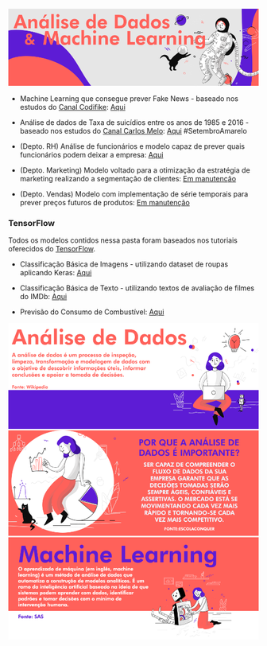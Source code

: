 ![alt text](https://github.com/keziacamposcs/AnaliseDeDados/blob/main/Apresenta%C3%A7%C3%A3o/Imagem3.png)


* Machine Learning que consegue prever Fake News - baseado nos estudos do [Canal Codifike](https://www.youtube.com/watch?v=UMw5-PhRZS0): [Aqui](https://github.com/keziacamposcs/AnaliseDeDados-e-MachineLearning/blob/main/MachineLearning_FakeNews.ipynb)

* Análise de dados de Taxa de suicídios entre os anos de 1985 e 2016 - baseado nos estudos do [Canal Carlos Melo](https://www.youtube.com/watch?v=vN3upvFYwJ0): [Aqui](https://github.com/keziacamposcs/AnaliseDeDados-e-MachineLearning/blob/main/SetembroAmarelo.ipynb) #SetembroAmarelo

* (Depto. RH) Análise de funcionários e modelo capaz de prever quais funcionários podem deixar a empresa: [Aqui](https://github.com/keziacamposcs/AnaliseDeDados-e-MachineLearning/blob/main/AnaliseDeDados_RH.ipynb)

* (Depto. Marketing) Modelo voltado para a otimização da estratégia de marketing realizando a segmentação de clientes: [Em manutenção]()

* (Depto. Vendas) Modelo com implementação de série temporais para prever preços futuros de produtos: [Em manutenção]()

### TensorFlow

Todos os modelos contidos nessa pasta foram baseados nos tutoriais oferecidos do [TensorFlow](https://www.tensorflow.org/).

* Classificação Básica de Imagens - utilizando dataset de roupas aplicando Keras: [Aqui](https://github.com/keziacamposcs/AnaliseDeDados-e-MachineLearning/blob/main/Classifica%C3%A7%C3%A3oB%C3%A1sicaImagem.ipynb)

* Classificação Básica de Texto - utilizando textos de avaliação de filmes do IMDb: [Aqui](https://github.com/keziacamposcs/AnaliseDeDados-e-MachineLearning/blob/main/TensorFlow/Classifica%C3%A7%C3%A3oB%C3%A1sicaTexto.ipynb)

* Previsão do Consumo de Combustível: [Aqui](https://github.com/keziacamposcs/AnaliseDeDados-e-MachineLearning/blob/main/TensorFlow/Previs%C3%A3oConsumoCombust%C3%ADvel.ipynb)




![alt text](https://github.com/keziacamposcs/AnaliseDeDados/blob/main/Apresenta%C3%A7%C3%A3o/Imagem1.png)
![alt text](https://github.com/keziacamposcs/AnaliseDeDados/blob/main/Apresenta%C3%A7%C3%A3o/Imagem2.png)
![alt text](https://github.com/keziacamposcs/AnaliseDeDados/blob/main/Apresenta%C3%A7%C3%A3o/Imagem4.png)
